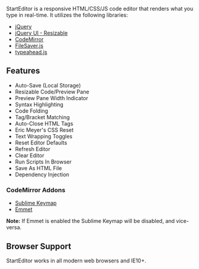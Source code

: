 StartEditor is a responsive HTML/CSS/JS code editor that renders what you type in real-time. It utilizes the following libraries:

- [jQuery](http://jquery.com/)
- [jQuery UI - Resizable](https://jqueryui.com/resizable/)
- [CodeMirror](https://codemirror.net/)
- [FileSaver.js](https://github.com/eligrey/FileSaver.js)
- [typeahead.js](https://twitter.github.io/typeahead.js/)

## Features

- Auto-Save (Local Storage)
- Resizable Code/Preview Pane
- Preview Pane Width Indicator
- Syntax Highlighting
- Code Folding
- Tag/Bracket Matching
- Auto-Close HTML Tags
- Eric Meyer's CSS Reset
- Text Wrapping Toggles
- Reset Editor Defaults
- Refresh Editor
- Clear Editor
- Run Scripts In Browser
- Save As HTML File
- Dependency Injection

### CodeMirror Addons

- [Sublime Keymap](https://codemirror.net/demo/sublime.html)
- [Emmet](https://github.com/emmetio/codemirror)

**Note:** If Emmet is enabled the Sublime Keymap will be disabled, and vice-versa.

## Browser Support

StartEditor works in all modern web browsers and IE10+.
